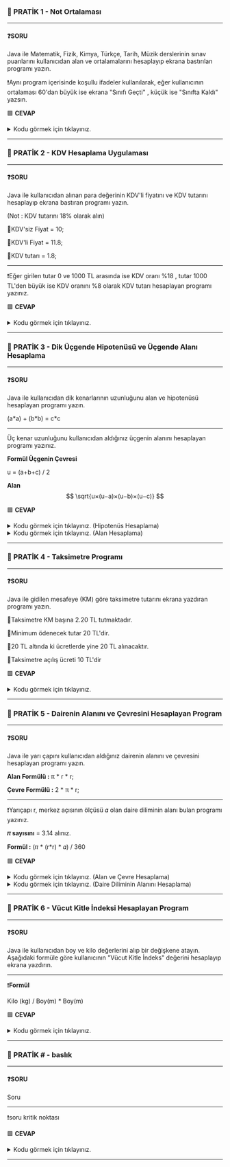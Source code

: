 

### 📖 PRATİK 1 - Not Ortalaması
<hr>

#### ❓SORU 
Java ile Matematik, Fizik, Kimya, Türkçe, Tarih, Müzik derslerinin sınav puanlarını kullanıcıdan alan ve ortalamalarını hesaplayıp ekrana bastırılan programı yazın.

❗Aynı program içerisinde koşullu ifadeler kullanılarak, eğer kullanıcının ortalaması 60'dan büyük ise ekrana "Sınıfı Geçti" , küçük ise "Sınıfta Kaldı" yazsın.

🟩 **CEVAP**
<details>
  <summary>Kodu görmek için tıklayınız.</summary>

```JAVA
package NotOrtalamasi;

import java.util.Scanner;

public class Main {
    public static void main(String[] args) {

        Scanner scanner = new Scanner(System.in);

        float mat, fizik, kimya, turkce, tarih, muzik, ort;


        System.out.print("Lütfen Matematik ders notunuzu giriniz:");
        mat = scanner.nextFloat();

        System.out.print("Lütfen Fizik ders notunuzu giriniz:");
        fizik = scanner.nextFloat();

        System.out.print("Lütfen Kimya ders notunuzu giriniz:");
        kimya = scanner.nextFloat();

        System.out.print("Lütfen Türkçe ders notunuzu giriniz:");
        turkce = scanner.nextFloat();

        System.out.print("Lütfen Tarih ders notunuzu giriniz:");
        tarih = scanner.nextFloat();

        System.out.print("Lütfen Müzik ders notunuzu giriniz:");
        muzik = scanner.nextFloat();

        scanner.close();

        ort = (mat + fizik + kimya + turkce + tarih + muzik) / 6;

        System.out.printf("Not Ortalamanız: %.2f\n%s", ort, (ort > 60) ? "Tebrikler sınıfı geçtiniz." : "Malesef, sınıfta kaldınız.!!");
    }
}
```
</details>
<hr>

### 📖 PRATİK 2 - KDV Hesaplama Uygulaması
<hr>

#### ❓SORU
Java ile kullanıcıdan alınan para değerinin KDV'li fiyatını ve KDV tutarını hesaplayıp ekrana bastıran programı yazın.

(Not : KDV tutarını 18% olarak alın)

📌KDV'siz Fiyat = 10;

📌KDV'li Fiyat = 11.8;

📌KDV tutarı = 1.8;

---
❗Eğer girilen tutar 0 ve 1000 TL arasında ise KDV oranı %18 , tutar 1000 TL'den büyük ise KDV oranını %8 olarak KDV tutarı hesaplayan programı yazınız.

🟩 **CEVAP**
<details>
  <summary>Kodu görmek için tıklayınız.</summary>

```JAVA
package KDVTutariUygulamasi;

import java.util.Scanner;

public class Main {
    public static void main(String[] args) {


        Scanner scanner = new Scanner(System.in);

        System.out.print("Tutarı giriniz: ");
        double tutar = scanner.nextDouble();
        scanner.close();

        double kdvOrani = (tutar > 1000) ? 0.08 : 0.18;
        double kdvTutari = tutar * kdvOrani;
        double kdvliTutar = tutar + kdvTutari;

        System.out.printf("KDV Oranı: %.0f%%\nKDV Tutarı: %.2f TL\nKDV'li Fiyat: %.2f TL\n", kdvOrani * 100, kdvTutari, kdvliTutar);

    }
}
```
</details>
<hr>


### 📖  PRATİK 3 - Dik Üçgende Hipotenüsü ve Üçgende Alanı Hesaplama
<hr>

#### ❓SORU
Java ile kullanıcıdan dik kenarlarının uzunluğunu alan ve hipotenüsü hesaplayan programı yazın.

(a\*a) + (b\*b) = c*c

---
Üç kenar uzunluğunu kullanıcıdan aldığınız üçgenin alanını hesaplayan programı yazınız.

**Formül
Üçgenin Çevresi**

u = (a+b+c) / 2

**Alan**
$$
\sqrt{u×(u−a)×(u−b)×(u−c)}
$$

🟩 **CEVAP**

<details>
  <summary>Kodu görmek için tıklayınız. (Hipotenüs Hesaplama)</summary>

```JAVA
package DikUcgendeHipotenusveAlan;

import java.util.Scanner;

public class HipotenusHesaplama {
    public static void main(String[] args) {

        Scanner scanner = new Scanner(System.in);

        int kenar1, kenar2;
        double kenar3;

        System.out.println("Lütfen dik kenarların uzunluklarını giriniz.");
        System.out.println("Birinci kenar uzunluğu: ");
        kenar1 = scanner.nextInt();
        System.out.println("İkinci kenar uzunluğu: ");
        kenar2 = scanner.nextInt();

        kenar3 = Math.sqrt((kenar1 * kenar1) + (kenar2 * kenar2));

        System.out.printf("Hipotenüs: %.2f", kenar3);
    }
}
```
</details>

<details>
  <summary>Kodu görmek için tıklayınız. (Alan Hesaplama)</summary>

```JAVA
package DikUcgendeHipotenusveAlan;

import java.util.Scanner;

public class UcgenAlaniHesaplama {
    public static void main(String[] args) {

        Scanner scanner = new Scanner(System.in);

        int kenar1, kenar2, kenar3;
        double cevre, alan;

        System.out.println("Lütfen üçgenin kenar uzunluklarını giriniz.");
        System.out.println("Birinci kenar uzunluğu: ");
        kenar1 = scanner.nextInt();
        System.out.println("İkinci kenar uzunluğu: ");
        kenar2 = scanner.nextInt();
        System.out.println("Üçüncü kenar uzunluğu: ");
        kenar3 = scanner.nextInt();

        // Üçgenin çevresini bulalım
        cevre = (kenar1 + kenar2 + kenar3)/2;

        // Üçgenin alanını bulalım

        alan = Math.sqrt(cevre* (cevre - kenar1) * (cevre - kenar2) * (cevre - kenar3));

        System.out.printf("üçgenin Alanı: %.2f", alan);


    }
}

```
</details>
<hr>


### 📖 PRATİK 4 - Taksimetre Programı
<hr>

#### ❓SORU

Java ile gidilen mesafeye (KM) göre taksimetre tutarını ekrana yazdıran programı yazın.

📌Taksimetre KM başına 2.20 TL tutmaktadır.

📌Minimum ödenecek tutar 20 TL'dir.

📌20 TL altında ki ücretlerde yine 20 TL alınacaktır.

📌Taksimetre açılış ücreti 10 TL'dir

🟩 **CEVAP**
<details>
  <summary>Kodu görmek için tıklayınız.</summary>

```JAVA
package TaksimetreProgrami;

import java.util.Scanner;

public class Main {
    public static void main(String[] args) {
        /*Java ile gidilen mesafeye (KM) göre taksimetre tutarını ekrana yazdıran programı yazın.

        Taksimetre KM başına 2.20 TL tutmaktadır.
        Minimum ödenecek tutar 20 TL'dir. 20 TL altında ki ücretlerde yine 20 TL alınacaktır.
        Taksimetre açılış ücreti 10 TL'dir
        */
        Scanner scanner = new Scanner(System.in);

        double gidilenMesafe, acilisUcreti=10, tutar;
        float km = 2.20f;

        System.out.println("Gidilen mesafe bilgisini km olarak giriniz.");
        gidilenMesafe = scanner.nextDouble();
        scanner.close();

        tutar = acilisUcreti + (gidilenMesafe * km);

        System.out.printf("Ödenecek tutar : %.2f", (tutar<=20) ? 20 : tutar);


    }
}
```
</details>
<hr>


### 📖 PRATİK 5 - Dairenin Alanını ve Çevresini Hesaplayan Program
<hr>

#### ❓SORU

Java ile yarı çapını kullanıcıdan aldığınız dairenin alanını ve çevresini hesaplayan programı yazın.

**Alan Formülü :** π * r * r;

**Çevre Formülü :** 2 * π * r;

---
❗Yarıçapı r, merkez açısının ölçüsü 𝛼 olan daire diliminin alanı bulan programı yazınız.

**𝜋 sayısını** = 3.14 alınız.

**Formül :** (𝜋 * (r*r) * 𝛼) / 360

🟩 **CEVAP**
<details>
  <summary>Kodu görmek için tıklayınız. (Alan ve Çevre Hesaplama)</summary>

```JAVA
package P5_DaireninAlaniveCevresi;

import java.util.Scanner;

public class AlanveCevre {
    public static void main(String[] args) {

        Scanner scanner = new Scanner(System.in);

        double pi = 3.14;
        double r, alfa, alan, cevre;

        // Yarı çapı kullanıcıdan alalım ve scanner sınıfını kapatalım
        System.out.println("Lütfen dairenin yarı çapını giriniz: ");
        r = scanner.nextDouble();
        scanner.close();

        //Dairenin alanını hesaplayalım
        alan = pi * r * r;

        //Dairenin çevresini hesaplayalım
        cevre = 2 * pi * r;

        // Kullanıcıya bilgisini verelim
        System.out.printf("Dairenin Alanı : %.2f\n", alan);
        System.out.printf("Dairenin Çevresi : %.2f\n", cevre);


    }
}

```
</details>
<details>
  <summary>Kodu görmek için tıklayınız. (Daire Diliminin Alanını Hesaplama)</summary>

```JAVA
package P5_DaireninAlaniveCevresi;

import java.util.Scanner;

public class DaireDilimininAlani {
    public static void main(String[] args) {

        Scanner scanner = new Scanner(System.in);

        double pi = 3.14;
        double r, alfa, alan;

        // Yarı çapı kullanıcıdan alalım ve scanner sınıfını kapatalım
        System.out.println("Lütfen dairenin yarı çapını giriniz: ");
        r = scanner.nextDouble();

        System.out.println("Lütfen dairenin merkez açsının ölçüsünü giriniz: ");
        alfa = scanner.nextDouble();

        scanner.close();

        // Hesaplamasını yapalım
        alan = (pi * (r * r) * alfa) / 360;

        System.out.printf("Dairenin Alanı : %.2f\n", alan);

    }
}


```
</details>
<hr>

### 📖 PRATİK 6 - Vücut Kitle İndeksi Hesaplayan Program
<hr>

#### ❓SORU

Java ile kullanıcıdan boy ve kilo değerlerini alıp bir değişkene atayın. Aşağıdaki formüle göre kullanıcının "Vücut Kitle İndeks" değerini hesaplayıp ekrana yazdırın.

---
❗**Formül**

Kilo (kg) / Boy(m) * Boy(m)

🟩 **CEVAP**
<details>
  <summary>Kodu görmek için tıklayınız.</summary>

```JAVA
package P6_VucutKitleIndeksi;

import java.util.Scanner;

public class Main {
    public static void main(String[] args) {

        Scanner scanner = new Scanner(System.in);

        //Değişkenleri tanımlayalım
        float kilo, boy, index;

        // Kullanıcıdan bilgileri alalım
        System.out.println("Lütfen boy ölçünüzü giriniz: ");
        boy = scanner.nextFloat();

        //Hatalı boy bilgisi girilmesi halinde
        if (boy <= 0){
            System.out.println("Boy ölçünüzü hatalı girmeniz nedeni ile program sonlandırılıyor.");
            scanner.close();
            return;
        }

        System.out.println("Lütfen kilo bilginizi giriniz: ");
        kilo = scanner.nextFloat();

        //Hatalı kilo bilgisi girilmesi halinde
        if (boy <= 0){
            System.out.println("Kilo bilginizi hatalı girmeniz nedeni ile program sonlandırılıyor.");
            scanner.close();
            return;
        }

        //Hesaplamasını yapalım
        index = kilo / (boy * boy);

        //Kullanıcıya bilgi verelim.
        System.out.println("Vücut Kitle İndeks Bilgileriniz");
        System.out.printf("Boy: %.2f\n", boy);
        System.out.printf("Kilo: %.2f\n", kilo);
        System.out.printf("Vücut Kitle İndeksiniz : %.2f\n", index);

        //Scanner sınıfını kapatalım
        scanner.close();




    }
}

```
</details>
<hr>


### 📖 PRATİK # - baslık
<hr>

#### ❓SORU

Soru

---
❗soru kritik noktası

🟩 **CEVAP**
<details>
  <summary>Kodu görmek için tıklayınız.</summary>

```JAVA
kodları yaz
```
</details>
<hr>
